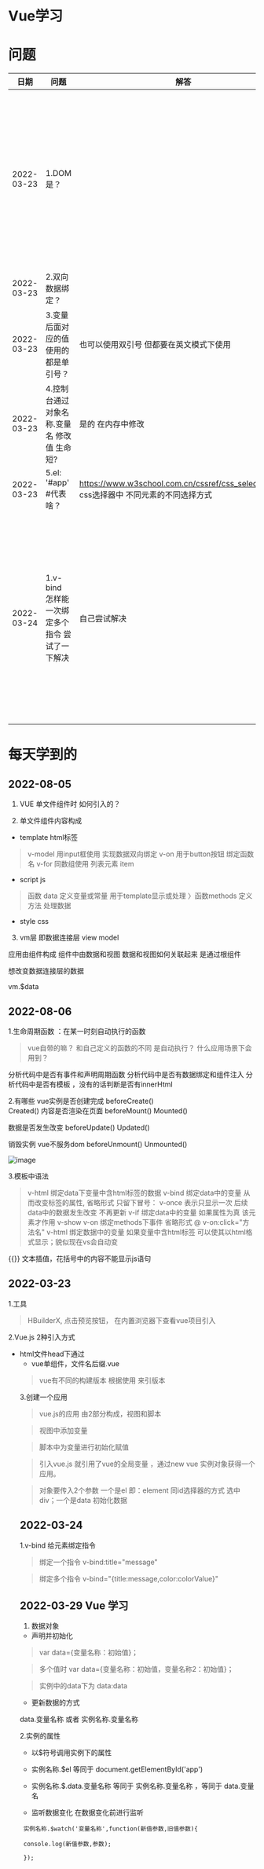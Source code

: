 Vue学习
=================



问题
=================


|日期|问题|解答|注意|
|----|----|----|----|
|2022-03-23 |1.DOM是？||在英文模式下写;在控制台可以看到报错;也可以通过控制台修改变量值|
|2022-03-23 |2.双向数据绑定？|||
|2022-03-23 |3.变量后面对应的值 使用的都是单引号？|也可以使用双引号 但都要在英文模式下使用	||
|2022-03-23 |4.控制台通过对象名称.变量名 修改值 生命短?|是的 在内存中修改	||
|2022-03-23 |5.el: '#app'    #代表啥？|https://www.w3school.com.cn/cssref/css_selectors.asp  css选择器中 不同元素的不同选择方式	||
|2022-03-24 |1.v-bind 怎样能一次绑定多个指令  尝试了一下解决  |自己尝试解决|1.举一反三 2.知道了平常页面上hover元素出现tooltip是如何实现的，文本颜色的设置|





每天学到的
=================


2022-08-05
----------------
1. VUE  单文件组件时  如何引入的？

2. 单文件组件内容构成

* template  html标签
> v-model 用input框使用 实现数据双向绑定
> v-on 用于button按钮 绑定函数名
> v-for 同数组使用  列表元素 item 
*  script  js
> 函数 data 定义变量或常量  用于template显示或处理
〉函数methods 定义方法 处理数据
*  style css
3. vm层 即数据连接层   view model

应用由组件构成  组件中由数据和视图  数据和视图如何关联起来 是通过根组件


想改变数据连接层的数据

vm.$data


2022-08-06
--------------------
1.生命周期函数 ：在某一时刻自动执行的函数
> vue自带的嘛？
> 和自己定义的函数的不同 是自动执行？
> 什么应用场景下会用到？

分析代码中是否有事件和声明周期函数
分析代码中是否有数据绑定和组件注入
分析代码中是否有模板 ，没有的话判断是否有innerHtml

2.有哪些
vue实例是否创建完成
beforeCreate()  
Created()
内容是否渲染在页面
beforeMount()
Mounted()

数据是否发生改变
beforeUpdate()
Updated()

销毁实例 vue不服务dom
beforeUnmount()
Unmounted()


![image](https://user-images.githubusercontent.com/102239998/183255520-db27a47e-93ab-4cac-8924-28d0a8f21b96.png)


3.模板中语法
> v-html  绑定data下变量中含html标签的数据
> v-bind  绑定data中的变量 从而改变标签的属性, 省略形式 只留下冒号：
> v-once 表示只显示一次 后续data中的数据发生改变 不再更新
> v-if 绑定data中的变量  如果属性为真 该元素才作用
> v-show
> v-on 绑定methods下事件   省略形式  @                 v-on:click="方法名"
> v-html 绑定数据中的变量  如果变量中含html标签 可以使其以html格式显示；貌似现在vs会自动变

{{}} 文本插值，花括号中的内容不能显示js语句








2022-03-23
-----------------


1.工具
> HBuilderX,  点击预览按钮， 在内置浏览器下查看vue项目引入

2.Vue.js 2种引入方式
* html文件head下通过<script>引入vue.js

> <script src="vue.js"  type="text/javascript"  chartset="UTF-8"> </script>

* vue单组件，文件名后缀.vue

> vue有不同的构建版本 根据使用 来引版本

3.创建一个应用
> vue.js的应用 由2部分构成，视图和脚本

> 视图中添加变量

> 脚本中为变量进行初始化赋值

> 引入vue.js 就引用了vue的全局变量 ，通过new vue 实例对象获得一个应用。

> 对象要传入2个参数   一个是el  即：element 同id选择器的方式 选中div；一个是data  初始化数据



2022-03-24
-----------------
 
1.v-bind 给元素绑定指令
> 绑定一个指令 v-bind:title="message"

> 绑定多个指令 v-bind="{title:message,color:colorValue}"

2022-03-29 Vue 学习
-----------------
  
1. 数据对象
 
* 声明并初始化

> var data={变量名称：初始值}；

> 多个值时 var data={变量名称：初始值，变量名称2：初始值}；

> 实例中的data下为 data:data
 
* 更新数据的方式

data.变量名称 或者 实例名称.变量名称

2.实例的属性
* 以$符号调用实例下的属性

* 实例名称.$el      等同于 document.getElementById('app')

* 实例名称.$.data.变量名称     等同于   实例名称.变量名称 ，等同于  data.变量名

* 监听数据变化    在数据变化前进行监听

````
 实例名称.$watch('变量名称',function(新值参数,旧值参数){

 console.log(新值参数,参数);

 });
````
 


